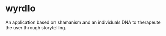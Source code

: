# wyrdIo
An application based on shamanism and an individuals DNA to therapeute the user through storytelling.
